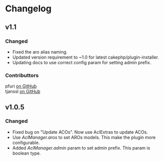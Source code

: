 # Changelog

## v1.1

### Changed
* Fixed the aro alias naming.
* Updated version requirement to ~1.0 for latest cakephp/plugin-installer.
* Updating docs to use correct config param for setting admin prefix.

### Contributtors
pfuri [on GitHub](https://github.com/pfuri)  
tjanssl [on GitHub](https://github.com/tjanssl)

## v1.0.5

### Changed
* Fixed bug on "Update ACOs". Now use AclExtras to update ACOs.
* Use *AclManager.aros* to set AROs models. This make the plugin more configurable.
* Added *AclManager.admin* param to set admin prefix. This param is boolean type.